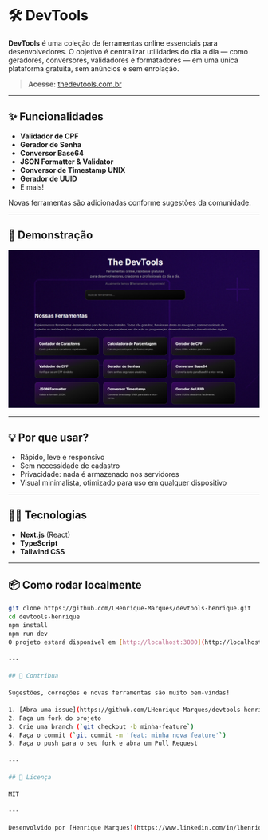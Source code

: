 # 🛠️ DevTools

**DevTools** é uma coleção de ferramentas online essenciais para desenvolvedores. O objetivo é centralizar utilidades do dia a dia — como geradores, conversores, validadores e formatadores — em uma única plataforma gratuita, sem anúncios e sem enrolação.

> **Acesse:** [thedevtools.com.br](https://thedevtools.com.br/)

---

## ✨ Funcionalidades

- **Validador de CPF**
- **Gerador de Senha**
- **Conversor Base64**
- **JSON Formatter & Validator**
- **Conversor de Timestamp UNIX**
- **Gerador de UUID**
- E mais!

Novas ferramentas são adicionadas conforme sugestões da comunidade.

---

## 🚀 Demonstração

![DevTools Screenshot](./public/image.png) <!-- Substitua pelo caminho real do seu print -->

---

## 💡 Por que usar?

- Rápido, leve e responsivo
- Sem necessidade de cadastro
- Privacidade: nada é armazenado nos servidores
- Visual minimalista, otimizado para uso em qualquer dispositivo

---

## 🧑‍💻 Tecnologias

- **Next.js** (React)
- **TypeScript**
- **Tailwind CSS**

---

## 📦 Como rodar localmente

```bash
git clone https://github.com/LHenrique-Marques/devtools-henrique.git
cd devtools-henrique
npm install
npm run dev
O projeto estará disponível em [http://localhost:3000](http://localhost:3000).

---

## 🤝 Contribua

Sugestões, correções e novas ferramentas são muito bem-vindas!

1. [Abra uma issue](https://github.com/LHenrique-Marques/devtools-henrique/issues) com sua sugestão ou bug encontrado
2. Faça um fork do projeto
3. Crie uma branch (`git checkout -b minha-feature`)
4. Faça o commit (`git commit -m 'feat: minha nova feature'`)
5. Faça o push para o seu fork e abra um Pull Request

---

## 📃 Licença

MIT

---

Desenvolvido por [Henrique Marques](https://www.linkedin.com/in/lhenrique-marques/)
